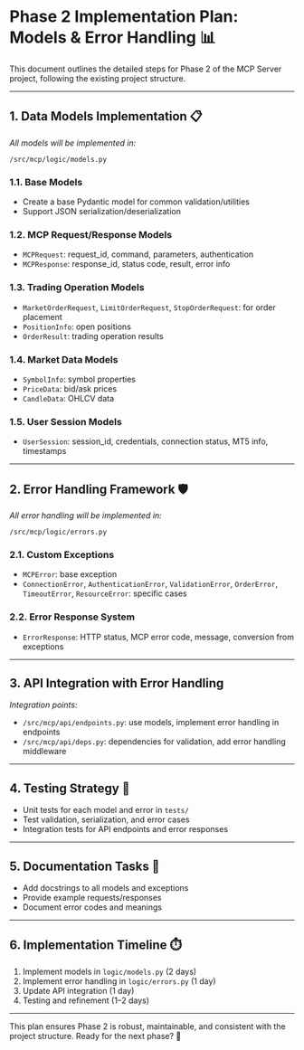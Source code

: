 # Phase 2 Implementation Plan: Models & Error Handling 📊

This document outlines the detailed steps for Phase 2 of the MCP Server project, following the existing project structure.

---

## 1. Data Models Implementation 📋

_All models will be implemented in:_
```
/src/mcp/logic/models.py
```

### 1.1. Base Models
- Create a base Pydantic model for common validation/utilities
- Support JSON serialization/deserialization

### 1.2. MCP Request/Response Models
- `MCPRequest`: request_id, command, parameters, authentication
- `MCPResponse`: response_id, status code, result, error info

### 1.3. Trading Operation Models
- `MarketOrderRequest`, `LimitOrderRequest`, `StopOrderRequest`: for order placement
- `PositionInfo`: open positions
- `OrderResult`: trading operation results

### 1.4. Market Data Models
- `SymbolInfo`: symbol properties
- `PriceData`: bid/ask prices
- `CandleData`: OHLCV data

### 1.5. User Session Models
- `UserSession`: session_id, credentials, connection status, MT5 info, timestamps

---

## 2. Error Handling Framework 🛡️

_All error handling will be implemented in:_
```
/src/mcp/logic/errors.py
```

### 2.1. Custom Exceptions
- `MCPError`: base exception
- `ConnectionError`, `AuthenticationError`, `ValidationError`, `OrderError`, `TimeoutError`, `ResourceError`: specific cases

### 2.2. Error Response System
- `ErrorResponse`: HTTP status, MCP error code, message, conversion from exceptions

---

## 3. API Integration with Error Handling

_Integration points:_
- `/src/mcp/api/endpoints.py`: use models, implement error handling in endpoints
- `/src/mcp/api/deps.py`: dependencies for validation, add error handling middleware

---

## 4. Testing Strategy 🧪

- Unit tests for each model and error in `tests/`
- Test validation, serialization, and error cases
- Integration tests for API endpoints and error responses

---

## 5. Documentation Tasks 📝

- Add docstrings to all models and exceptions
- Provide example requests/responses
- Document error codes and meanings

---

## 6. Implementation Timeline ⏱️

1. Implement models in `logic/models.py` (2 days)
2. Implement error handling in `logic/errors.py` (1 day)
3. Update API integration (1 day)
4. Testing and refinement (1–2 days)

---

This plan ensures Phase 2 is robust, maintainable, and consistent with the project structure. Ready for the next phase? 🚀
